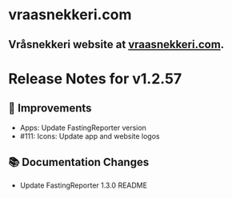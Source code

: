 # vraasnekkeri.com
## Vråsnekkeri website at [vraasnekkeri.com](https://www.vraasnekkeri.com).

# Release Notes for v1.2.57
## 🔨 Improvements
- Apps: Update FastingReporter version
- #111: Icons: Update app and website logos

## 📚 Documentation Changes
- Update FastingReporter 1.3.0 README
